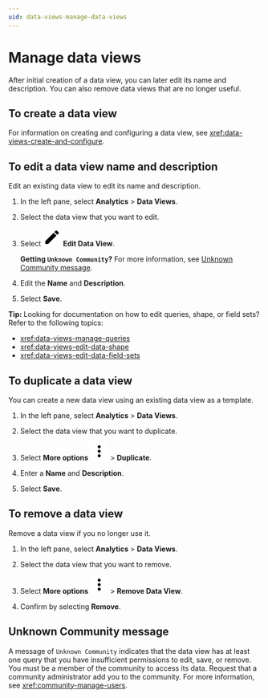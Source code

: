 ```yaml
---
uid: data-views-manage-data-views
---
```


# Manage data views

After initial creation of a data view, you can later edit its name and description. You can also remove data views that are no longer useful.

## To create a data view

For information on creating and configuring a data view, see <xref:data-views-create-and-configure>.

## To edit a data view name and description

Edit an existing data view to edit its name and description.

1. In the left pane, select **Analytics** > **Data Views**.

1. Select the data view that you want to edit.

1. Select ![Edit Data View](../../_icons/default/pencil.svg) **Edit Data View**.

	**Getting `Unknown Community`?** For more information, see [Unknown Community message](#unknown-community-message).

1. Edit the **Name** and **Description**.

1. Select **Save**. 

**Tip:** Looking for documentation on how to edit queries, shape, or field sets? Refer to the following topics:

- <xref:data-views-manage-queries>
- <xref:data-views-edit-data-shape>
- <xref:data-views-edit-data-field-sets>

## To duplicate a data view

You can create a new data view using an existing data view as a template.

1. In the left pane, select **Analytics** > **Data Views**.

1. Select the data view that you want to duplicate.

1. Select **More options** ![more options](../../_icons/default/dots-vertical.svg) > **Duplicate**.

1. Enter a **Name** and **Description**.

1. Select **Save**. 

## To remove a data view

Remove a data view if you no longer use it.

1. In the left pane, select **Analytics** > **Data Views**.

1. Select the data view that you want to remove.

1. Select **More options** ![more options](../../_icons/default/dots-vertical.svg) > **Remove Data View**.

1. Confirm by selecting **Remove**.

## Unknown Community message

A message of `Unknown Community` indicates that the data view has at least one query that you have insufficient permissions to edit, save, or remove. You must be a member of the community to access its data. Request that a community administrator add you to the community. For more information, see <xref:community-manage-users>.